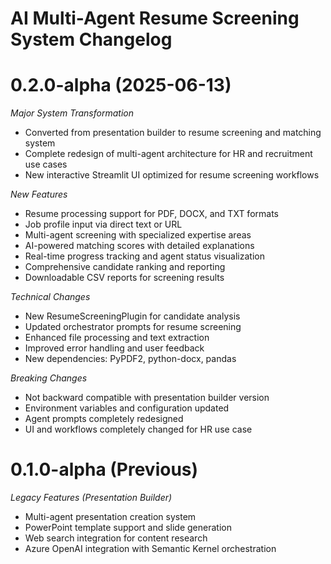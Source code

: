 # AI Multi-Agent Resume Screening System Changelog

<a name="0.2.0-alpha"></a>
# 0.2.0-alpha (2025-06-13)

*Major System Transformation*
* Converted from presentation builder to resume screening and matching system
* Complete redesign of multi-agent architecture for HR and recruitment use cases
* New interactive Streamlit UI optimized for resume screening workflows

*New Features*
* Resume processing support for PDF, DOCX, and TXT formats
* Job profile input via direct text or URL
* Multi-agent screening with specialized expertise areas
* AI-powered matching scores with detailed explanations
* Real-time progress tracking and agent status visualization
* Comprehensive candidate ranking and reporting
* Downloadable CSV reports for screening results

*Technical Changes*
* New ResumeScreeningPlugin for candidate analysis
* Updated orchestrator prompts for resume screening
* Enhanced file processing and text extraction
* Improved error handling and user feedback
* New dependencies: PyPDF2, python-docx, pandas

*Breaking Changes*
* Not backward compatible with presentation builder version
* Environment variables and configuration updated
* Agent prompts completely redesigned
* UI and workflows completely changed for HR use case

<a name="0.1.0-alpha"></a>
# 0.1.0-alpha (Previous)

*Legacy Features (Presentation Builder)*
* Multi-agent presentation creation system
* PowerPoint template support and slide generation
* Web search integration for content research
* Azure OpenAI integration with Semantic Kernel orchestration
